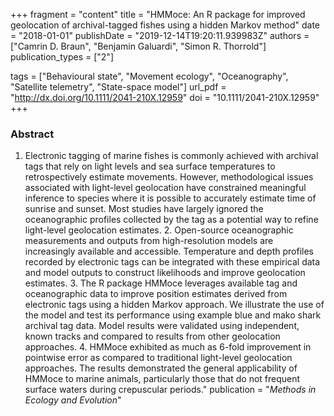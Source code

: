 +++
fragment = "content"
title = "HMMoce: An R package for improved geolocation of archival-tagged fishes using a hidden Markov method"
date = "2018-01-01"
publishDate = "2019-12-14T19:20:11.939983Z"
authors = ["Camrin D. Braun", "Benjamin Galuardi", "Simon R. Thorrold"]
publication_types = ["2"]

tags = ["Behavioural state", "Movement ecology", "Oceanography", "Satellite telemetry", "State-space model"]
url_pdf = "http://dx.doi.org/10.1111/2041-210X.12959"
doi = "10.1111/2041-210X.12959"
+++

### Abstract
1. Electronic tagging of marine fishes is commonly achieved with archival tags that rely on light levels and sea surface temperatures to retrospectively estimate movements. However, methodological issues associated with light-level geolocation have constrained meaningful inference to species where it is possible to accurately estimate time of sunrise and sunset. Most studies have largely ignored the oceanographic profiles collected by the tag as a potential way to refine light-level geolocation estimates. 2. Open-source oceanographic measurements and outputs from high-resolution models are increasingly available and accessible. Temperature and depth profiles recorded by electronic tags can be integrated with these empirical data and model outputs to construct likelihoods and improve geolocation estimates. 3. The R package HMMoce leverages available tag and oceanographic data to improve position estimates derived from electronic tags using a hidden Markov approach. We illustrate the use of the model and test its performance using example blue and mako shark archival tag data. Model results were validated using independent, known tracks and compared to results from other geolocation approaches. 4. HMMoce exhibited as much as 6-fold improvement in pointwise error as compared to traditional light-level geolocation approaches. The results demonstrated the general applicability of HMMoce to marine animals, particularly those that do not frequent surface waters during crepuscular periods."
publication = "*Methods in Ecology and Evolution*"